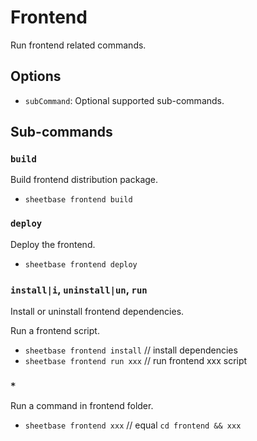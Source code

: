 # Frontend

Run frontend related commands.

## Options

- `subCommand`: Optional supported sub-commands.

## Sub-commands

### `build`

Build frontend distribution package.

- `sheetbase frontend build`

### `deploy`

Deploy the frontend.

- `sheetbase frontend deploy`

### `install|i`, `uninstall|un`, `run`

Install or uninstall frontend dependencies.

Run a frontend script.

- `sheetbase frontend install` // install dependencies
- `sheetbase frontend run xxx` // run frontend xxx script

### `*`

Run a command in frontend folder.

- `sheetbase frontend xxx` // equal `cd frontend && xxx`
